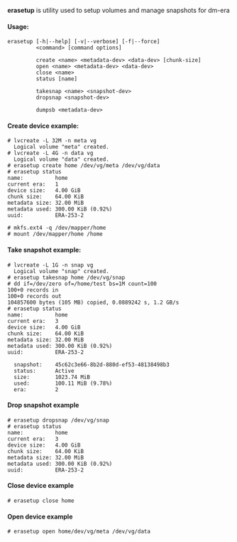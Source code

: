 **erasetup** is utility used to setup volumes and manage snapshots for dm-era

#### Usage:

	erasetup [-h|--help] [-v|--verbose] [-f|--force]
	         <command> [command options]
	
	         create <name> <metadata-dev> <data-dev> [chunk-size]
	         open <name> <metadata-dev> <data-dev>
	         close <name>
	         status [name]
	
	         takesnap <name> <snapshot-dev>
	         dropsnap <snapshot-dev>
	
	         dumpsb <metadata-dev>

#### Create device example:

	# lvcreate -L 32M -n meta vg
	  Logical volume "meta" created.
	# lvcreate -L 4G -n data vg
	  Logical volume "data" created.
	# erasetup create home /dev/vg/meta /dev/vg/data
	# erasetup status
	name:          home
	current era:   1
	device size:   4.00 GiB
	chunk size:    64.00 KiB
	metadata size: 32.00 MiB
	metadata used: 300.00 KiB (0.92%)
	uuid:          ERA-253-2
	
	# mkfs.ext4 -q /dev/mapper/home
	# mount /dev/mapper/home /home

#### Take snapshot example:

	# lvcreate -L 1G -n snap vg
	  Logical volume "snap" created.
	# erasetup takesnap home /dev/vg/snap
	# dd if=/dev/zero of=/home/test bs=1M count=100
	100+0 records in
	100+0 records out
	104857600 bytes (105 MB) copied, 0.0889242 s, 1.2 GB/s
	# erasetup status
	name:          home
	current era:   3
	device size:   4.00 GiB
	chunk size:    64.00 KiB
	metadata size: 32.00 MiB
	metadata used: 300.00 KiB (0.92%)
	uuid:          ERA-253-2
	
	  snapshot:    45c62c3e66-8b2d-880d-ef53-48138498b3
	  status:      Active
	  size:        1023.74 MiB
	  used:        100.11 MiB (9.78%)
	  era:         2

#### Drop snapshot example

	# erasetup dropsnap /dev/vg/snap
	# erasetup status
	name:          home
	current era:   3
	device size:   4.00 GiB
	chunk size:    64.00 KiB
	metadata size: 32.00 MiB
	metadata used: 300.00 KiB (0.92%)
	uuid:          ERA-253-2

#### Close device example

	# erasetup close home

#### Open device example

	# erasetup open home/dev/vg/meta /dev/vg/data
